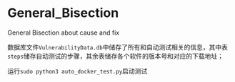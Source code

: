 # General_Bisection
General Bisection about cause and fix

数据库文件`VulnerabilityData.db`中储存了所有和自动测试相关的信息，其中表`steps`储存自动测试的步骤，其余表储存各个软件的版本号和对应的下载地址；																													

运行`sudo python3 auto_docker_test.py`启动测试
